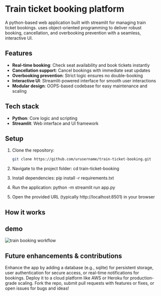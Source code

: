 # Train ticket booking platform

A python-based web application built with streamlit for managing train ticket bookings. uses object-oriented programming to deliver robust booking, cancellation, and overbooking prevention with a seamless, interactive UI.

## Features
- **Real-time booking**: Check seat availability and book tickets instantly
- **Cancellation support**: Cancel bookings with immediate seat updates
- **Overbooking prevention**: Strict logic ensures no double-booking
- **Interactive UI**: Streamlit-powered interface for smooth user interactions
- **Modular design**: OOPS-based codebase for easy maintenance and scaling

## Tech stack
- **Python**: Core logic and scripting
- **Streamlit**: Web interface and UI framework

## Setup
1. Clone the repository:
   ```bash
   git clone https://github.com/urusername/train-ticket-booking.git
2. Navigate to the project folder:
   cd train-ticket-booking

3. Install dependencies:
   pip install -r requirements.txt

4. Run the application:
   python -m streamlit run app.py

5. Open the provided URL (typically http://localhost:8501) in your browser

## How it works
## demo
![train booking workflow](trainbookingsys.png)

## Future enhancements & contributions
Enhance the app by adding a database (e.g., sqlite) for persistent storage, user authentication for secure access, or real-time notifications for bookings. Deploy it to a cloud platform like AWS or Heroku for production-grade scaling. Fork the repo, submit pull requests with features or fixes, or open issues for bugs and ideas!
